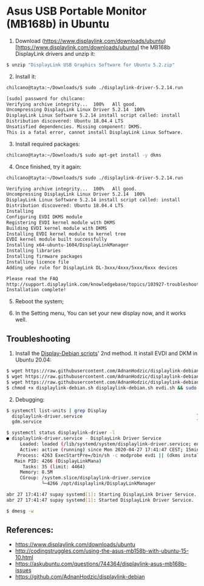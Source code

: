 # Asus USB Portable Monitor (MB168b) in Ubuntu

1. Download (https://www.displaylink.com/downloads/ubuntu)[https://www.displaylink.com/downloads/ubuntu] the MB168b DisplayLink drivers and unzip it:

```sh
$ unzip "DisplayLink USB Graphics Software for Ubuntu 5.2.zip"
```

2. Install it:

```sh
chilcano@tayta:~/Downloads/$ sudo ./displaylink-driver-5.2.14.run 

[sudo] password for chilcano: 
Verifying archive integrity...  100%   All good.
Uncompressing DisplayLink Linux Driver 5.2.14  100%  
DisplayLink Linux Software 5.2.14 install script called: install
Distribution discovered: Ubuntu 18.04.4 LTS
Unsatisfied dependencies. Missing component: DKMS.
This is a fatal error, cannot install DisplayLink Linux Software.

```

3. Install required packages:

```sh
chilcano@tayta:~/Downloads/$ sudo apt-get install -y dkms
```

4. Once finished, try it again:

```sh
chilcano@tayta:~/Downloads/$ sudo ./displaylink-driver-5.2.14.run 

Verifying archive integrity...  100%   All good.
Uncompressing DisplayLink Linux Driver 5.2.14  100%  
DisplayLink Linux Software 5.2.14 install script called: install
Distribution discovered: Ubuntu 18.04.4 LTS
Installing
Configuring EVDI DKMS module
Registering EVDI kernel module with DKMS
Building EVDI kernel module with DKMS
Installing EVDI kernel module to kernel tree
EVDI kernel module built successfully
Installing x64-ubuntu-1604/DisplayLinkManager
Installing libraries
Installing firmware packages
Installing licence file
Adding udev rule for DisplayLink DL-3xxx/4xxx/5xxx/6xxx devices

Please read the FAQ
http://support.displaylink.com/knowledgebase/topics/103927-troubleshooting-ubuntu
Installation complete!
```

5. Reboot the system;
    
6. In the Setting menu, You can set your new display now, and it works well.

## Troubleshooting

1. Install the [Display-Debian scripts](https://github.com/AdnanHodzic/displaylink-debian)' 2nd method. It install EVDI and DKM in Ubuntu 20.04:
```sh
$ wget https://raw.githubusercontent.com/AdnanHodzic/displaylink-debian/master/displaylink-debian.sh 
$ wget https://raw.githubusercontent.com/AdnanHodzic/displaylink-debian/master/displaylink.sh 
$ wget https://raw.githubusercontent.com/AdnanHodzic/displaylink-debian/master/evdi.sh
$ chmod +x displaylink-debian.sh displaylink-debian.sh evdi.sh && sudo ./displaylink-debian.sh
```

2. Debugging:
```sh
$ systemctl list-units | grep Display
  displaylink-driver.service                                          loaded active     running   DisplayLink Driver Service                                                          
  gdm.service                                                         loaded active     running   GNOME Display Manager

$ systemctl status displaylink-driver -l
● displaylink-driver.service - DisplayLink Driver Service
     Loaded: loaded (/lib/systemd/system/displaylink-driver.service; enabled; vendor preset: enabled)
     Active: active (running) since Mon 2020-04-27 17:41:47 CEST; 15min ago
    Process: 4263 ExecStartPre=/bin/sh -c modprobe evdi || (dkms install evdi/5.2.14 && modprobe evdi) (code=exited, status=0/SUCCESS)
   Main PID: 4266 (DisplayLinkMana)
      Tasks: 35 (limit: 4464)
     Memory: 8.5M
     CGroup: /system.slice/displaylink-driver.service
             └─4266 /opt/displaylink/DisplayLinkManager

abr 27 17:41:47 supay systemd[1]: Starting DisplayLink Driver Service...
abr 27 17:41:47 supay systemd[1]: Started DisplayLink Driver Service.

$ dmesg -w

```

## References:

* https://www.displaylink.com/downloads/ubuntu
* http://codingstruggles.com/using-the-asus-mb158b-with-ubuntu-15-10.html
* https://askubuntu.com/questions/744364/displaylink-asus-mb168b-issues
* https://github.com/AdnanHodzic/displaylink-debian

